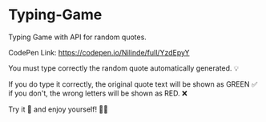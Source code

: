 # Typing-Game

Typing Game with API for random quotes.

CodePen Link: https://codepen.io/Nilinde/full/YzdEpyY

You must type correctly the random quote automatically generated. 💡 

If you do type it correctly, the original quote text will be shown as GREEN ✅ if you don't, the wrong letters will be shown as RED. ❌ 

Try it 👻 and enjoy yourself! 🚀😄



